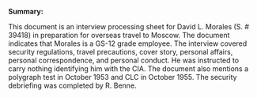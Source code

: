 **Summary:**

This document is an interview processing sheet for David L. Morales (S. # 39418) in preparation for overseas travel to Moscow. The document indicates that Morales is a GS-12 grade employee. The interview covered security regulations, travel precautions, cover story, personal affairs, personal correspondence, and personal conduct. He was instructed to carry nothing identifying him with the CIA. The document also mentions a polygraph test in October 1953 and CLC in October 1955. The security debriefing was completed by R. Benne.

